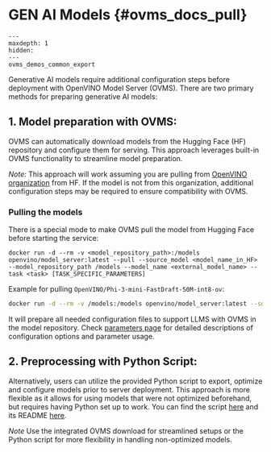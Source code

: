 # GEN AI Models {#ovms_docs_pull}

```{toctree}
---
maxdepth: 1
hidden:
---
ovms_demos_common_export
```

Generative AI models require additional configuration steps before deployment with OpenVINO Model Server (OVMS). There are two primary methods for preparing generative AI models:

## 1. Model preparation with OVMS:

OVMS can automatically download models from the Hugging Face (HF) repository and configure them for serving. This approach leverages built-in OVMS functionality to streamline model preparation.

*Note:* This approach will work assuming you are pulling from [OpenVINO organization](https://huggingface.co/OpenVINO) from HF. If the model is not from this organization, additional configuration steps may be required to ensure compatibility with OVMS.

### Pulling the models

There is a special mode to make OVMS pull the model from Hugging Face before starting the service:

```{code}
docker run -d --rm -v <model_repository_path>:/models openvino/model_server:latest --pull --source_model <model_name_in_HF> --model_repository_path /models --model_name <external_model_name> --task <task> [TASK_SPECIFIC_PARAMETERS]
```

Example for pulling `OpenVINO/Phi-3-mini-FastDraft-50M-int8-ov`:

```bash
docker run -d --rm -v /models:/models openvino/model_server:latest --source_model "OpenVINO/Phi-3-mini-FastDraft-50M-int8-ov" --model_repository_path /models --model_name Phi-3-mini-FastDraft-50M-int8-ov --task text_generation 
```

It will prepare all needed configuration files to support LLMS with OVMS in the model repository. Check [parameters page](./parameters.md) for detailed descriptions of configuration options and parameter usage.

## 2. Preprocessing with Python Script:
Alternatively, users can utilize the provided Python script to export, optimize and configure models prior to server deployment. This approach is more flexible as it allows for using models that were not optimized beforehand, but requires having Python set up to work. You can find the script [here](./../demos/common/export_models/export_models.py) and its README [here](./../demos/common/export_models/README.md).

*Note*
Use the integrated OVMS download for streamlined setups or the Python script for more flexibility in handling non-optimized models.

